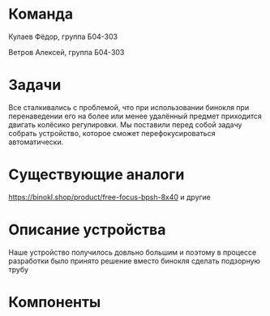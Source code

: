 # Команда
Кулаев Фёдор, группа Б04-303 


Ветров Алексей, группа Б04-303

# Задачи
Все сталкивались с проблемой, что при использовании бинокля при перенаведении его на более или менее удалённый предмет приходится двигать колёсико регулировки. Мы поставили перед собой задачу собрать устройство, которое сможет перефокусироваться автоматически. 

# Существующие аналоги
https://binokl.shop/product/free-focus-bpsh-8x40 и другие

# Описание устройства
Наше устройство получилось довльно большим и поэтому в процессе разработки было принято решение вместо бинокля сделать подзорную трубу

# Компоненты
#
#
